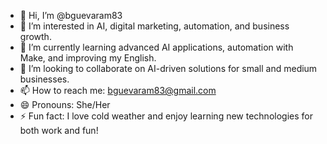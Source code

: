 - 👋 Hi, I’m @bguevaram83
- 👀 I’m interested in AI, digital marketing, automation, and business growth.
- 🌱 I’m currently learning advanced AI applications, automation with Make, and improving my English.
- 💞️ I’m looking to collaborate on AI-driven solutions for small and medium businesses.
- 📫 How to reach me: bguevaram83@gmail.com
- 😄 Pronouns: She/Her
- ⚡ Fun fact: I love cold weather and enjoy learning new technologies for both work and fun!

<!---
bguevaram83/bguevaram83 is a ✨ special ✨ repository because its `README.md` (this file) appears on your GitHub profile.
You can click the Preview link to take a look at your changes.
--->
